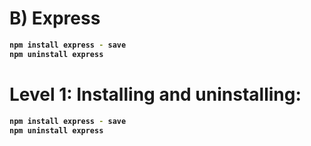 # B) Express




<b>

```bash
npm install express - save
npm uninstall express
```
</b>







# Level 1: Installing and uninstalling:




<b>

```bash
npm install express - save
npm uninstall express
```
</b>







